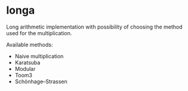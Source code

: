 # longa
Long arithmetic implementation with possibility of choosing the method used for the multiplication.

Available methods:
* Naive multiplication
* Karatsuba
* Modular
* Toom3
* Schönhage–Strassen
